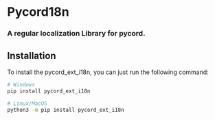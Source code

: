 # Pycord18n

### A regular localization Library for pycord.

## Installation
To install the pycord_ext_i18n, you can just run the following command:

```bash
# Windows
pip install pycord_ext_i18n

# Linux/MacOS
python3 -m pip install pycord_ext_i18n
```
